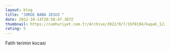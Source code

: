 ```yaml
---
layout: blog
title: "JORGE BABA JESUS "
date: 2022-10-14T20:58:47.387Z
thumbnail: https://cumhuriyet.com.tr/Archive/2022/9/7/1978194/kapak_122749.jpg
rating: 5
---
```

F﻿atih terimin kocasi